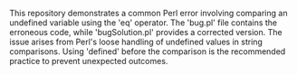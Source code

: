 This repository demonstrates a common Perl error involving comparing an undefined variable using the 'eq' operator.  The 'bug.pl' file contains the erroneous code, while 'bugSolution.pl' provides a corrected version.  The issue arises from Perl's loose handling of undefined values in string comparisons. Using 'defined' before the comparison is the recommended practice to prevent unexpected outcomes.